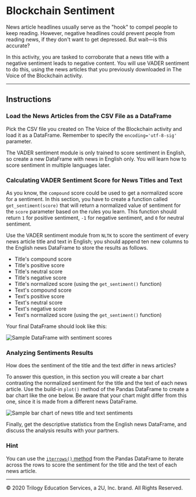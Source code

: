 # Blockchain Sentiment

News article headlines usually serve as the "hook" to compel people to keep reading. However, negative headlines could prevent people from reading news, if they don't want to get depressed. But wait—is this accurate?

In this activity, you are tasked to corroborate that a news title with a negative sentiment leads to negative content. You will use VADER sentiment to do this, using the news articles that you previously downloaded in The Voice of the Blockchain activity.

---

## Instructions

### Load the News Articles from the CSV File as a DataFrame

Pick the CSV file you created on The Voice of the Blockchain activity and load it as a DataFrame. Remember to specify the `encoding='utf-8-sig'` parameter.

The VADER sentiment module is only trained to score sentiment in English, so create a new DataFrame with news in English only. You will learn how to score sentiment in multiple languages later.

### Calculating VADER Sentiment Score for News Titles and Text

As you know, the `compound` score could be used to get a normalized score for a sentiment. In this section, you have to create a function called `get_sentiment(score)` that will return a normalized value of sentiment for the `score` parameter based on the rules you learn. This function should return `1` for positive sentiment, `-1` for negative sentiment, and `0` for neutral sentiment.

Use the VADER sentiment module from `NLTK` to score the sentiment of every news article title and text in English; you should append ten new columns to the English news DataFrame to store the results as follows.

* Title's compound score
* Title's positive score
* Title's neutral score
* Title's negative score
* Title's normalized score (using the `get_sentiment()` function)
* Text's compound score
* Text's positive score
* Text's neutral score
* Text's negative score
* Text's normalized score (using the `get_sentiment()` function)

Your final DataFrame should look like this:

![Sample DataFrame with sentiment scores](Images/blockchain_feelings_df.png)

### Analyzing Sentiments Results

How does the sentiment of the title and the text differ in news articles?

To answer this question, in this section you will create a bar chart contrasting the normalized sentiment for the title and the text of each news article. Use the build-in `plot()` method of the Pandas DataFrame to create a bar chart like the one below. Be aware that your chart might differ from this one, since it is made from a different news DataFrame.

![Sample bar chart of news title and text sentiments](Images/blockchain_feelings_bar_chart.png)

Finally, get the descriptive statistics from the English news DataFrame, and discuss the analysis results with your partners.

### Hint

You can use the [`iterrows()` method](https://stackoverflow.com/a/16476974/4325668) from the Pandas DataFrame to iterate across the rows to score the sentiment for the title and the text of each news article.

---

© 2020 Trilogy Education Services, a 2U, Inc. brand. All Rights Reserved.
